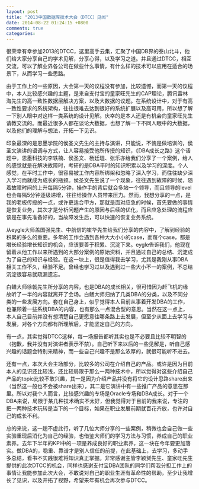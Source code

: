 ```yaml
---
layout: post
title: "2013中国数据库技术大会（DTCC）见闻"
date: 2014-08-22 01:24:15 +0800
comments: true
categories: 
---
```

很荣幸有幸参加2013的DTCC，这里高手云集，汇聚了中国DB界的泰山北斗，他们给大家分享自己的学术见解，分享心得，以及学习之道。并且通过DTCC，相互交流，可以了解业界各公司在做些什么事情，有什么样的技术可以应用在适合的场景下，从而学习一些思路。

由于工作上的一些原因，大会第一天的议程没有参加，比较遗憾，而第一天的议程中，本人比较感兴趣的主题，是来自支付宝的童家旺先生的CAP理论，腾讯雷林海先生的高一致性数据层解决方案，以及大数据的议题。在系统设计中，对于有高一致性要求的系统架构，往往很难去达到很好的系统扩展以及高可用，所以想了解一下别人眼中对这样一类系统的设计见解。庆幸的是本人还是有机会向童家旺先生请教交流的。而最近很多人都在谈论大数据，也想了解一下不同人眼中的大数据，以及他们的理解与想法，开拓一下见识。

印象最深的是恩墨学院的侯圣文先生的主持与演讲，只能说，不愧是做培训的，侯圣文演讲的语调与方式，让人容易接受他所传授的知识，《DBA成长之路》这个话题中，恩墨科技的李轶楠、侯圣文、杨廷琨、张乐亦给我们分享了一个案例，给人的感觉就是在解决故障时，考研的是DBA平时的知识积累以及学习的深度。个人感觉，在平时工作中，很容易被工作内容所绑架和忽略了深入学习，而往往缺少深入学习而就成为成长的瓶颈。侯圣文先生说了一个现象，往往遇到故障的时候，随着故障时间的上升每隔5分钟，操作手的背后就会多站一个领导，而且领导的level也会每隔5分钟逐级递增，往往给操作人员带来压力。然而，我想分享的一点，是我的老板传授的一点，或许更适合甲方，那就是面对应急的时候，首先要做的事情是恢复业务，其次才是分析问题产生的原因与后续的优化，而且应急处理的流程应该是在事先准备好的，当故障发生后，可以快速的恢复业务系统。

从eygle大师盖国强先生、中航信的崔华先生给我们分享的内容中，了解到经验的积累的多么的重要。多年的工作会遇到各种大大小小的case，而每个case，都是增长经验增长知识的机会，应该要善于积累、沉淀下来。eygle告诉我们，他现在留着从他工作以来所遇到的大部分案例的原始资料，并且通过自己的总结、沉淀成为了自己的知识与经验。在这一块上，很是值得我去学习，尤其是我刚从事DBA相关工作不久，经验不足。曾经也学习过以及遇到过一些大小不一的案例，不总结沉淀很容易就疏漏遗忘。

<!-- more -->

白鳝大师徐戟先生所分享的内容，也是DBA的成长相关，很可惜因为赶飞机的缘故听了一半的内容就离开了会场。白鳝大师归纳了几类DBA的分类，以及不同分类的一些发展方向。套在自己身上，似乎觉得本人目前从事着开发DBA的工作，也兼顾着一些系统DBA的内容，也有那么一点混合型的意思。当然在这一点上，本人自己目前并没有想清楚自己更愿意往哪条路上去发展，但至少从面上去学习与发展，对各个方向都有所理解后，才能坚定自己的方向。

有一点，其实觉得DTCC这样，每一场报告都听其实也是不必要且比较不明智的（抱歉，我并没有对演讲者表示不禁）。自己听下来以后的一些见解是，听自己感兴趣的话题会特别来精神，而一些自己兴趣不是那么浓厚的，就很可能听不进去。

还有一点，本次大会主场部分，比较多的公司在介绍自己的产品。或许是因为目前本人的见识还比较浅，还比较局限于那么一两种技术中，所以觉得对这些介绍自己产品的topic比较不敢兴趣，其一是因为介绍产品并没有将它的设计思路share出来（当然这一般也不会被share出来），其二是它演讲中有一些推广产品的意思在那里。所以对我个人而言，比较感兴趣的专场是Oracle专场和DBA成长。对于一个DBA来说，局限于某几种技术确实不太好，但我觉得对于目前的我来说，专注的把一两种技术玩转是当下的一个目标，如果在职业发展前期就百花齐放，也许对自己的成长不利。

总的来说，这一趟不虚此行，听了几位大师分享的一些案例，稍微也会自己做一些实验重现后消化为自己的经验，也借鉴大师们的学习方法与习惯，养成自己的职业素养。去年下半年的KPI中的一项是养成良好的职业素养，这一块在今年要更加落实。做DBA的，稳重、靠谱才是别人信任的前提，在此基础上，去学习，多动手多总结，看书不实践很难将知识真正掌握。非常感谢主管李颖赟先生、童家旺先生提供的此次DTCC的机会，同样也感谢支付宝DBA团队的同学们帮我分担工作上的事情让我能参加此次大会，不敢说对自己的职业生涯有革命性的帮助，至少让我增长了见识，以及开拓了视野，希望来年有机会再次参与DTCC。


